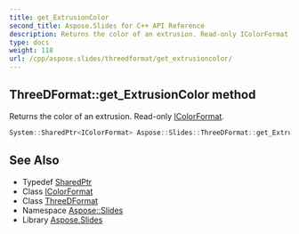 ```yaml
---
title: get_ExtrusionColor
second_title: Aspose.Slides for C++ API Reference
description: Returns the color of an extrusion. Read-only IColorFormat.
type: docs
weight: 118
url: /cpp/aspose.slides/threedformat/get_extrusioncolor/
---
```

## ThreeDFormat::get_ExtrusionColor method


Returns the color of an extrusion. Read-only [IColorFormat](../../icolorformat/).

```cpp
System::SharedPtr<IColorFormat> Aspose::Slides::ThreeDFormat::get_ExtrusionColor() override
```

## See Also

* Typedef [SharedPtr](../../../system/sharedptr/)
* Class [IColorFormat](../../icolorformat/)
* Class [ThreeDFormat](../)
* Namespace [Aspose::Slides](../../)
* Library [Aspose.Slides](../../../)
